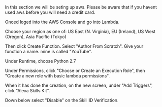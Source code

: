 In this section we will be seting up aws. Please be aware that if you havent used aws before you will need a credit card.

Onced loged into the AWS Console and go into Lambda.

Choose your region as one of: US East (N. Virginia), EU (Ireland), US West (Oregon), Asia Pacific (Tokyo)

Then click Create Function. Select "Author From Scratch". Give your function a name. mine is called "YouTube".

Under Runtime, choose Python 2.7

Under Permissions, click "Choose or Create an Execution Role", then "Create a new role with basic lambda permissions".

When it has done the creation, on the new screen, under "Add Triggers", click "Alexa Skills Kit".

Down below select "Disable" on the Skill ID Verification.

